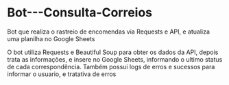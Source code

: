 # Bot---Consulta-Correios
Bot que realiza o rastreio de encomendas via Requests e API, e atualiza uma planilha no Google Sheets

O bot utiliza Requests e Beautiful Soup para obter os dados da API, depois trata as informações, e insere no Google Sheets, informando o ultimo status de cada correspondência. Também possui logs de erros e sucessos para informar o usuario, e tratativa de erros
